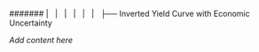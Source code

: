 ####### |   |   |   |   |   |   ├── Inverted Yield Curve with Economic Uncertainty

*Add content here*